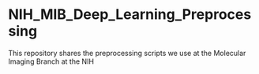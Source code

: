 # NIH_MIB_Deep_Learning_Preprocessing
This repository shares the preprocessing scripts we use at the Molecular Imaging Branch at the NIH
